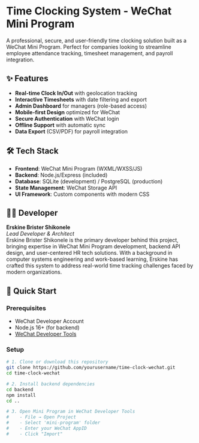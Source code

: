 # Time Clocking System - WeChat Mini Program

A professional, secure, and user-friendly time clocking solution built as a WeChat Mini Program. Perfect for companies looking to streamline employee attendance tracking, timesheet management, and payroll integration.

## ✨ Features

- **Real-time Clock In/Out** with geolocation tracking
- **Interactive Timesheets** with date filtering and export
- **Admin Dashboard** for managers (role-based access)
- **Mobile-first Design** optimized for WeChat
- **Secure Authentication** with WeChat login
- **Offline Support** with automatic sync
- **Data Export** (CSV/PDF) for payroll integration

## 🛠️ Tech Stack

- **Frontend**: WeChat Mini Program (WXML/WXSS/JS)
- **Backend**: Node.js/Express (included)
- **Database**: SQLite (development) / PostgreSQL (production)
- **State Management**: WeChat Storage API
- **UI Framework**: Custom components with modern CSS

## 👨‍💻 Developer

**Erskine Brister Shikonele**  
*Lead Developer & Architect*  
Erskine Brister Shikonele is the primary developer behind this project, bringing expertise in WeChat Mini Program development, backend API design, and user-centered HR tech solutions. With a background in computer systems engineering and work-based learning, Erskine has crafted this system to address real-world time tracking challenges faced by modern organizations.

## 🚀 Quick Start

### Prerequisites
- WeChat Developer Account [](https://mp.weixin.qq.com)
- Node.js 16+ (for backend)
- [WeChat Developer Tools](https://developers.weixin.qq.com/miniprogram/dev/devtools/download.html)

### Setup
```bash
# 1. Clone or download this repository
git clone https://github.com/yourusername/time-clock-wechat.git
cd time-clock-wechat

# 2. Install backend dependencies
cd backend
npm install
cd ..

# 3. Open Mini Program in WeChat Developer Tools
#    - File → Open Project
#    - Select 'mini-program' folder
#    - Enter your WeChat AppID
#    - Click "Import"
